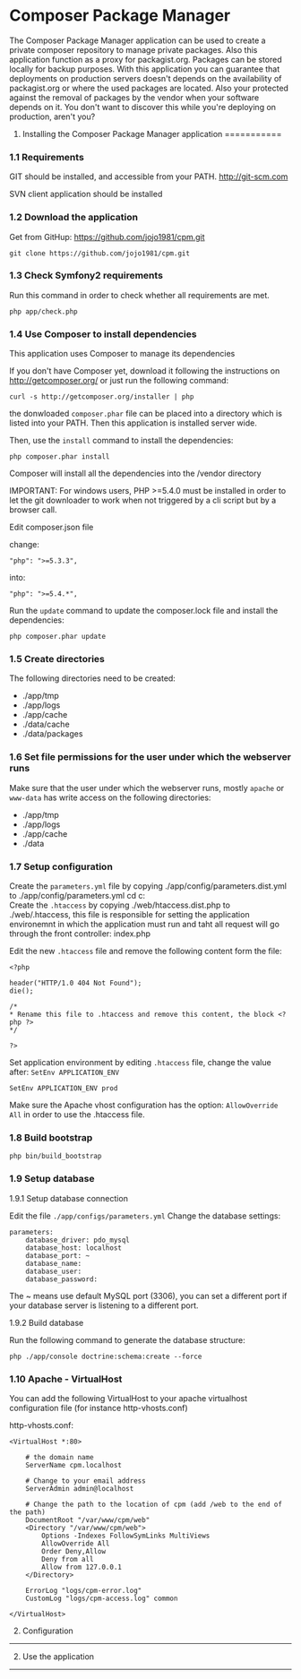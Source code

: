 Composer Package Manager
========================

The Composer Package Manager application can be used to create a private
composer repository to manage private packages. Also this application function
as a proxy for packagist.org. Packages can be stored locally for backup purposes.
With this application you can guarantee that deployments on production servers doesn't
depends on the availability of packagist.org or where the used packages are located.
Also your protected against the removal of packages by the vendor when your software depends
on it. You don't want to discover this while you're deploying on production, aren't you?


1. Installing the Composer Package Manager application
===========

### 1.1 Requirements

GIT should be installed, and accessible from your PATH.
http://git-scm.com

SVN client application should be installed

### 1.2 Download the application

Get from GitHup: https://github.com/jojo1981/cpm.git

    git clone https://github.com/jojo1981/cpm.git

### 1.3 Check Symfony2 requirements

Run this command in order to check whether all requirements are met.

    php app/check.php

### 1.4 Use Composer to install dependencies

This application uses Composer to manage its dependencies

If you don't have Composer yet, download it following the instructions on
http://getcomposer.org/ or just run the following command:

    curl -s http://getcomposer.org/installer | php
    
the donwloaded `composer.phar` file can be placed into a directory which is listed into your PATH.
Then this application is installed server wide.

Then, use the `install` command to install the dependencies:

    php composer.phar install

Composer will install all the dependencies into the /vendor directory

IMPORTANT: For windows users, PHP >=5.4.0 must be installed in order to let the git downloader to work
when not triggered by a cli script but by a browser call.

Edit composer.json file

change:

    "php": ">=5.3.3",

into:

    "php": ">=5.4.*",

Run the `update` command to update the composer.lock file and install the dependencies:

    php composer.phar update

### 1.5 Create directories

The following directories need to be created:

- ./app/tmp
- ./app/logs
- ./app/cache
- ./data/cache
- ./data/packages

### 1.6 Set file permissions for the user under which the webserver runs

Make sure that the user under which the webserver runs, mostly `apache` or `www-data` has write access on the following directories:

- ./app/tmp
- ./app/logs
- ./app/cache
- ./data

### 1.7 Setup configuration

Create the `parameters.yml` file by copying ./app/config/parameters.dist.yml to ./app/config/parameters.yml
cd c:\
Create the `.htaccess` by copying ./web/htaccess.dist.php to ./web/.htaccess, this file is responsible for setting the application environemnt in which the application must run and
taht all request will go through the front controller: index.php

Edit the new `.htaccess` file and remove the following content form the file:

    <?php
    
    header("HTTP/1.0 404 Not Found");
    die();
    
    /*
    * Rename this file to .htaccess and remove this content, the block <?php ?>
    */
    
    ?>
    
Set application environment by editing `.htaccess` file, change the value after: `SetEnv APPLICATION_ENV`

    SetEnv APPLICATION_ENV prod

Make sure the Apache vhost configuration has the option: `AllowOverride All` in order to use the .htaccess file.

### 1.8 Build bootstrap

    php bin/build_bootstrap

### 1.9 Setup database

1.9.1 Setup database connection

Edit the file `./app/configs/parameters.yml`
Change the database settings:

    parameters:
        database_driver: pdo_mysql
        database_host: localhost
        database_port: ~
        database_name:
        database_user:
        database_password: 
        
The ~ means use default MySQL port (3306), you can set a different port if your database server is listening to a different port.

1.9.2 Build database

Run the following command to generate the database structure:

    php ./app/console doctrine:schema:create --force

### 1.10 Apache - VirtualHost

You can add the following VirtualHost to your apache virtualhost configuration file (for instance http-vhosts.conf)

http-vhosts.conf:

    <VirtualHost *:80>

        # the domain name
        ServerName cpm.localhost

        # Change to your email address
        ServerAdmin admin@localhost

        # Change the path to the location of cpm (add /web to the end of the path)
        DocumentRoot "/var/www/cpm/web"
        <Directory "/var/www/cpm/web">
            Options -Indexes FollowSymLinks MultiViews
            AllowOverride All
            Order Deny,Allow
            Deny from all
            Allow from 127.0.0.1
        </Directory>

        ErrorLog "logs/cpm-error.log"
        CustomLog "logs/cpm-access.log" common

    </VirtualHost>

2) Configuration
-------------------------------


2) Use the application
-------------------------------